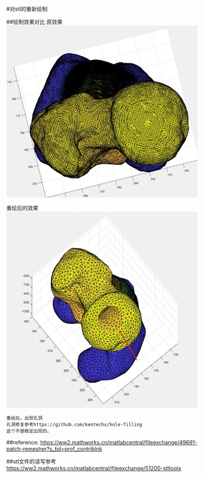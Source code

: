 #对stl的重新绘制

##绘制效果对比
原效果
![image](png/01.jpg)

重绘后的效果
![image](png/02.jpg)

    重绘后，出现孔洞
    孔洞修复参考https://github.com/kentechx/hole-filling
    这个不是稳定出现的。

##reference:
    https://ww2.mathworks.cn/matlabcentral/fileexchange/49691-patch-remesher?s_tid=prof_contriblnk


##stl文件的读写参考
    https://ww2.mathworks.cn/matlabcentral/fileexchange/51200-stltools